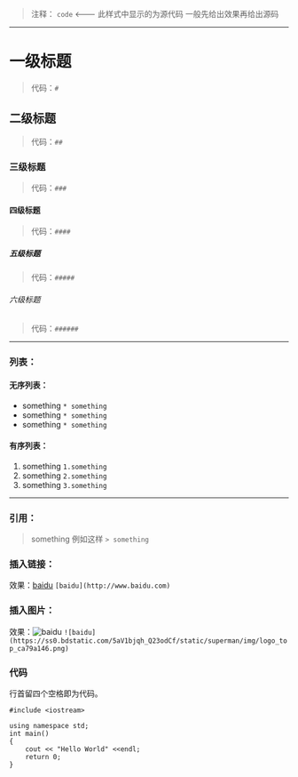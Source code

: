 >注释： ` code ` <--- 此样式中显示的为源代码
>一般先给出效果再给出源码

***

# 一级标题 
>代码：`#`

## 二级标题 
>代码：`##`

### 三级标题 
>代码：`###`

#### 四级标题 
>代码：`####`

##### 五级标题 
>代码：`#####`

###### 六级标题 
>代码：`######`

***

### 列表：

#### 无序列表：
* something		`* something`
* something		`* something`
* something		`* something`
#### 有序列表：
1. something	`1.something`
2. something	`2.something`
3. something	`3.something`

***

### 引用：
> something 例如这样 `> something`

### 插入链接：
效果：[baidu](http://www.baidu.com) `[baidu](http://www.baidu.com)`

### 插入图片：
效果：![baidu](https://ss0.bdstatic.com/5aV1bjqh_Q23odCf/static/superman/img/logo_top_ca79a146.png) `![baidu](https://ss0.bdstatic.com/5aV1bjqh_Q23odCf/static/superman/img/logo_top_ca79a146.png)`

### 代码
行首留四个空格即为代码。

	#include <iostream>

	using namespace std;
	int main()
	{
		cout << "Hello World" <<endl;
		return 0;
	}
